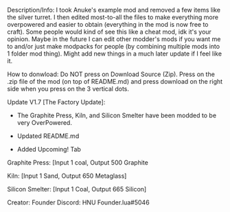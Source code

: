 Description/Info: I took Anuke's example mod and removed a few items like the silver turret. I then edited most-to-all the files to make everything more overpowered and easier to obtain (everything in the mod is now free to craft). Some people would kind of see this like a cheat mod, idk it's your opinion. Maybe in the future I can edit other modder's mods if you want me to and/or just make modpacks for people (by combining multiple mods into 1 folder mod thing). Might add new things in a much later update if I feel like it.

How to donwload: Do NOT press on Download Source (Zip). Press on the .zip file of the mod (on top of README.md) and press download on the right side when you press on the 3 vertical dots.

Update V1.7 [The Factory Update]:


- The Graphite Press, Kiln, and Silicon Smelter have been modded to be very OverPowered.


- Updated README.md


- Added Upcoming! Tab


Graphite Press:
[Input 1 coal, Output 500 Graphite

Kiln:
[Input 1 Sand, Output 650 Metaglass]

Silicon Smelter:
[Input 1 Coal, Output 665 Silicon]

Creator: Founder
Discord: HNU Founder.lua#5046
